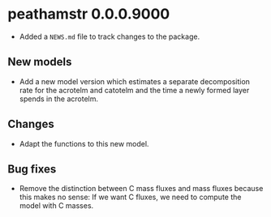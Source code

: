 # peathamstr 0.0.0.9000

* Added a `NEWS.md` file to track changes to the package.

## New models

* Add a new model version which estimates a separate decomposition rate for the acrotelm and catotelm and the time a newly formed layer spends in the acrotelm.

## Changes
* Adapt the functions to this new model.

## Bug fixes
* Remove the distinction between C mass fluxes and mass fluxes because this makes no sense: If we want C fluxes, we need to compute the model with C masses.
